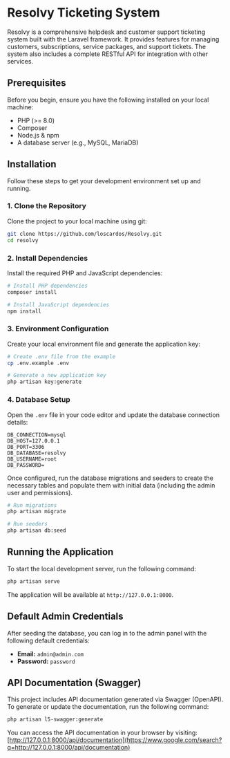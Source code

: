 
# Resolvy Ticketing System

Resolvy is a comprehensive helpdesk and customer support ticketing system built with the Laravel framework. It provides features for managing customers, subscriptions, service packages, and support tickets. The system also includes a complete RESTful API for integration with other services.

## Prerequisites

Before you begin, ensure you have the following installed on your local machine:

* PHP (\>= 8.0)
* Composer
* Node.js & npm
* A database server (e.g., MySQL, MariaDB)

## Installation

Follow these steps to get your development environment set up and running.

### 1\. Clone the Repository

Clone the project to your local machine using git:

```bash
git clone https://github.com/loscardos/Resolvy.git
cd resolvy
```

### 2\. Install Dependencies

Install the required PHP and JavaScript dependencies:

```bash
# Install PHP dependencies
composer install

# Install JavaScript dependencies
npm install
```

### 3\. Environment Configuration

Create your local environment file and generate the application key:

```bash
# Create .env file from the example
cp .env.example .env

# Generate a new application key
php artisan key:generate
```

### 4\. Database Setup

Open the `.env` file in your code editor and update the database connection details:

```env
DB_CONNECTION=mysql
DB_HOST=127.0.0.1
DB_PORT=3306
DB_DATABASE=resolvy
DB_USERNAME=root
DB_PASSWORD=
```

Once configured, run the database migrations and seeders to create the necessary tables and populate them with initial data (including the admin user and permissions).

```bash
# Run migrations
php artisan migrate

# Run seeders
php artisan db:seed
```


## Running the Application

To start the local development server, run the following command:

```bash
php artisan serve
```

The application will be available at `http://127.0.0.1:8000`.

## Default Admin Credentials

After seeding the database, you can log in to the admin panel with the following default credentials:

- **Email:** `admin@admin.com`
- **Password:** `password`

## API Documentation (Swagger)

This project includes API documentation generated via Swagger (OpenAPI). To generate or update the documentation, run the following command:

```bash
php artisan l5-swagger:generate
```

You can access the API documentation in your browser by visiting:
[http://127.0.0.1:8000/api/documentation](https://www.google.com/search?q=http://127.0.0.1:8000/api/documentation)
